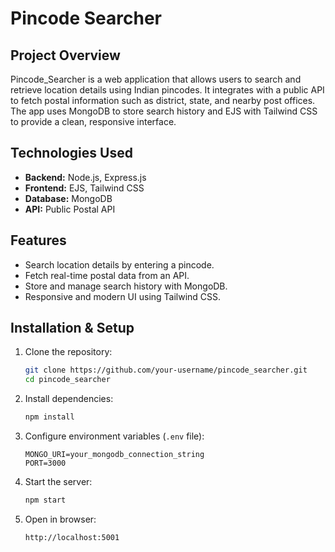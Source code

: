 # Pincode Searcher

## Project Overview

Pincode\_Searcher is a web application that allows users to search and retrieve location details using Indian pincodes. It integrates with a public API to fetch postal information such as district, state, and nearby post offices. The app uses MongoDB to store search history and EJS with Tailwind CSS to provide a clean, responsive interface.

## Technologies Used

* **Backend:** Node.js, Express.js
* **Frontend:** EJS, Tailwind CSS
* **Database:** MongoDB
* **API:** Public Postal API

## Features

* Search location details by entering a pincode.
* Fetch real-time postal data from an API.
* Store and manage search history with MongoDB.
* Responsive and modern UI using Tailwind CSS.

## Installation & Setup

1. Clone the repository:

   ```sh
   git clone https://github.com/your-username/pincode_searcher.git
   cd pincode_searcher
   ```

2. Install dependencies:

   ```sh
   npm install
   ```

3. Configure environment variables (`.env` file):

   ```
   MONGO_URI=your_mongodb_connection_string
   PORT=3000
   ```

4. Start the server:

   ```sh
   npm start
   ```

5. Open in browser:

   ```
   http://localhost:5001
   ```
